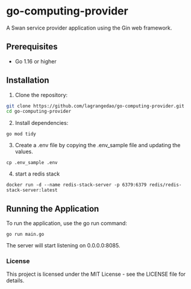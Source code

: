 # go-computing-provider

A Swan service provider application using the Gin web framework.

## Prerequisites

- Go 1.16 or higher

## Installation

1. Clone the repository:

```bash
git clone https://github.com/lagrangedao/go-computing-provider.git
cd go-computing-provider
```

2. Install dependencies:

```shell
go mod tidy
```

3. Create a .env file by copying the .env_sample file and updating the values.

```shell
cp .env_sample .env
```
4. start a redis stack

```shell
docker run -d --name redis-stack-server -p 6379:6379 redis/redis-stack-server:latest
```
## Running the Application

To run the application, use the go run command:

```shell
go run main.go
```

The server will start listening on 0.0.0.0:8085.

### License

This project is licensed under the MIT License - see the LICENSE file for details.
